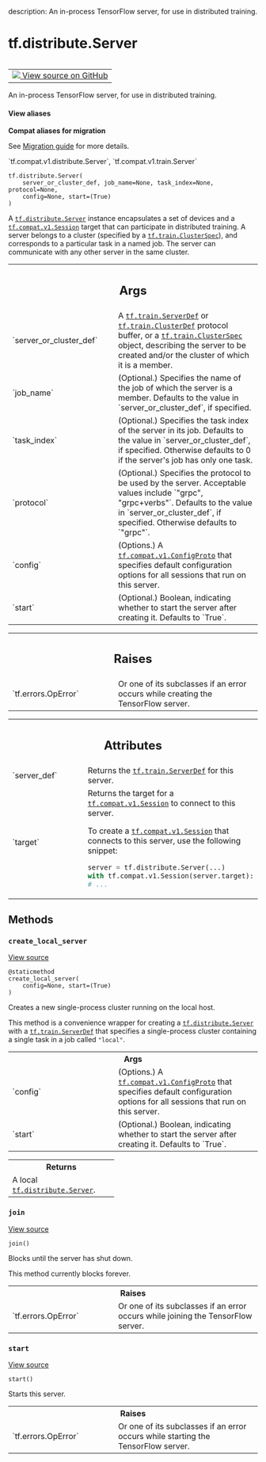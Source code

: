 description: An in-process TensorFlow server, for use in distributed training.

<div itemscope itemtype="http://developers.google.com/ReferenceObject">
<meta itemprop="name" content="tf.distribute.Server" />
<meta itemprop="path" content="Stable" />
<meta itemprop="property" content="__init__"/>
<meta itemprop="property" content="create_local_server"/>
<meta itemprop="property" content="join"/>
<meta itemprop="property" content="start"/>
</div>

# tf.distribute.Server

<!-- Insert buttons and diff -->

<table class="tfo-notebook-buttons tfo-api nocontent" align="left">
<td>
  <a target="_blank" href="https://github.com/tensorflow/tensorflow/blob/r2.4/tensorflow/python/training/server_lib.py#L100-L243">
    <img src="https://www.tensorflow.org/images/GitHub-Mark-32px.png" />
    View source on GitHub
  </a>
</td>
</table>



An in-process TensorFlow server, for use in distributed training.

<section class="expandable">
  <h4 class="showalways">View aliases</h4>
  <p>
<b>Compat aliases for migration</b>
<p>See
<a href="https://www.tensorflow.org/guide/migrate">Migration guide</a> for
more details.</p>
<p>`tf.compat.v1.distribute.Server`, `tf.compat.v1.train.Server`</p>
</p>
</section>

<pre class="devsite-click-to-copy prettyprint lang-py tfo-signature-link">
<code>tf.distribute.Server(
    server_or_cluster_def, job_name=None, task_index=None, protocol=None,
    config=None, start=(True)
)
</code></pre>



<!-- Placeholder for "Used in" -->

A <a href="../../tf/distribute/Server.md"><code>tf.distribute.Server</code></a> instance encapsulates a set of devices and a
<a href="../../tf/compat/v1/Session.md"><code>tf.compat.v1.Session</code></a> target that
can participate in distributed training. A server belongs to a
cluster (specified by a <a href="../../tf/train/ClusterSpec.md"><code>tf.train.ClusterSpec</code></a>), and
corresponds to a particular task in a named job. The server can
communicate with any other server in the same cluster.

<!-- Tabular view -->
 <table class="responsive fixed orange">
<colgroup><col width="214px"><col></colgroup>
<tr><th colspan="2"><h2 class="add-link">Args</h2></th></tr>

<tr>
<td>
`server_or_cluster_def`
</td>
<td>
A <a href="../../tf/train/ServerDef.md"><code>tf.train.ServerDef</code></a> or <a href="../../tf/train/ClusterDef.md"><code>tf.train.ClusterDef</code></a>
protocol buffer, or a <a href="../../tf/train/ClusterSpec.md"><code>tf.train.ClusterSpec</code></a> object, describing the
server to be created and/or the cluster of which it is a member.
</td>
</tr><tr>
<td>
`job_name`
</td>
<td>
(Optional.) Specifies the name of the job of which the server is
a member. Defaults to the value in `server_or_cluster_def`, if
specified.
</td>
</tr><tr>
<td>
`task_index`
</td>
<td>
(Optional.) Specifies the task index of the server in its job.
Defaults to the value in `server_or_cluster_def`, if specified.
Otherwise defaults to 0 if the server's job has only one task.
</td>
</tr><tr>
<td>
`protocol`
</td>
<td>
(Optional.) Specifies the protocol to be used by the server.
Acceptable values include `"grpc", "grpc+verbs"`. Defaults to the value
in `server_or_cluster_def`, if specified. Otherwise defaults to
`"grpc"`.
</td>
</tr><tr>
<td>
`config`
</td>
<td>
(Options.) A <a href="../../tf/compat/v1/ConfigProto.md"><code>tf.compat.v1.ConfigProto</code></a> that specifies default
configuration options for all sessions that run on this server.
</td>
</tr><tr>
<td>
`start`
</td>
<td>
(Optional.) Boolean, indicating whether to start the server after
creating it. Defaults to `True`.
</td>
</tr>
</table>



<!-- Tabular view -->
 <table class="responsive fixed orange">
<colgroup><col width="214px"><col></colgroup>
<tr><th colspan="2"><h2 class="add-link">Raises</h2></th></tr>

<tr>
<td>
`tf.errors.OpError`
</td>
<td>
Or one of its subclasses if an error occurs while
creating the TensorFlow server.
</td>
</tr>
</table>





<!-- Tabular view -->
 <table class="responsive fixed orange">
<colgroup><col width="214px"><col></colgroup>
<tr><th colspan="2"><h2 class="add-link">Attributes</h2></th></tr>

<tr>
<td>
`server_def`
</td>
<td>
Returns the <a href="../../tf/train/ServerDef.md"><code>tf.train.ServerDef</code></a> for this server.
</td>
</tr><tr>
<td>
`target`
</td>
<td>
Returns the target for a <a href="../../tf/compat/v1/Session.md"><code>tf.compat.v1.Session</code></a> to connect to this server.

To create a
<a href="../../tf/compat/v1/Session.md"><code>tf.compat.v1.Session</code></a> that
connects to this server, use the following snippet:

```python
server = tf.distribute.Server(...)
with tf.compat.v1.Session(server.target):
# ...
```
</td>
</tr>
</table>



## Methods

<h3 id="create_local_server"><code>create_local_server</code></h3>

<a target="_blank" href="https://github.com/tensorflow/tensorflow/blob/r2.4/tensorflow/python/training/server_lib.py#L220-L243">View source</a>

<pre class="devsite-click-to-copy prettyprint lang-py tfo-signature-link">
<code>@staticmethod</code>
<code>create_local_server(
    config=None, start=(True)
)
</code></pre>

Creates a new single-process cluster running on the local host.

This method is a convenience wrapper for creating a
<a href="../../tf/distribute/Server.md"><code>tf.distribute.Server</code></a> with a <a href="../../tf/train/ServerDef.md"><code>tf.train.ServerDef</code></a> that specifies a
single-process cluster containing a single task in a job called
`"local"`.

<!-- Tabular view -->
 <table class="responsive fixed orange">
<colgroup><col width="214px"><col></colgroup>
<tr><th colspan="2">Args</th></tr>

<tr>
<td>
`config`
</td>
<td>
(Options.) A <a href="../../tf/compat/v1/ConfigProto.md"><code>tf.compat.v1.ConfigProto</code></a> that specifies default
configuration options for all sessions that run on this server.
</td>
</tr><tr>
<td>
`start`
</td>
<td>
(Optional.) Boolean, indicating whether to start the server after
creating it. Defaults to `True`.
</td>
</tr>
</table>



<!-- Tabular view -->
 <table class="responsive fixed orange">
<colgroup><col width="214px"><col></colgroup>
<tr><th colspan="2">Returns</th></tr>
<tr class="alt">
<td colspan="2">
A local <a href="../../tf/distribute/Server.md"><code>tf.distribute.Server</code></a>.
</td>
</tr>

</table>



<h3 id="join"><code>join</code></h3>

<a target="_blank" href="https://github.com/tensorflow/tensorflow/blob/r2.4/tensorflow/python/training/server_lib.py#L180-L189">View source</a>

<pre class="devsite-click-to-copy prettyprint lang-py tfo-signature-link">
<code>join()
</code></pre>

Blocks until the server has shut down.

This method currently blocks forever.

<!-- Tabular view -->
 <table class="responsive fixed orange">
<colgroup><col width="214px"><col></colgroup>
<tr><th colspan="2">Raises</th></tr>

<tr>
<td>
`tf.errors.OpError`
</td>
<td>
Or one of its subclasses if an error occurs while
joining the TensorFlow server.
</td>
</tr>
</table>



<h3 id="start"><code>start</code></h3>

<a target="_blank" href="https://github.com/tensorflow/tensorflow/blob/r2.4/tensorflow/python/training/server_lib.py#L171-L178">View source</a>

<pre class="devsite-click-to-copy prettyprint lang-py tfo-signature-link">
<code>start()
</code></pre>

Starts this server.


<!-- Tabular view -->
 <table class="responsive fixed orange">
<colgroup><col width="214px"><col></colgroup>
<tr><th colspan="2">Raises</th></tr>

<tr>
<td>
`tf.errors.OpError`
</td>
<td>
Or one of its subclasses if an error occurs while
starting the TensorFlow server.
</td>
</tr>
</table>





